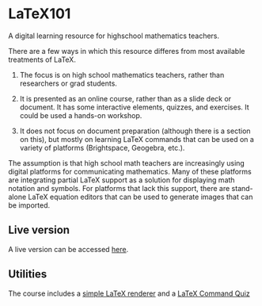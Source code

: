 # LaTeX101

A digital learning resource for highschool mathematics teachers.

There are a few ways in which this resource differes from most available treatments of LaTeX.
1. The focus is on high school mathematics teachers, rather than researchers or grad students.

2. It is presented as an online course, rather than as a slide deck or document. It has some interactive elements, quizzes, and exercises. It could be used a hands-on workshop.

3. It does not focus on document preparation (although there is a section on this), but mostly on learning LaTeX commands that can be used on a variety of platforms (Brightspace, Geogebra, etc.). 

The assumption is that high school math teachers are increasingly using digital platforms for communicating mathematics. Many of these platforms are integrating partial LaTeX support as a solution for displaying math notation and symbols. For platforms that lack this support, there are stand-alone LaTeX equation editors that can be used to generate images that can be imported.

## Live version
A live version can be accessed [here](https://dmackinnon1.github.io/LaTeX101/).

## Utilities
The course includes a [simple LaTeX renderer](https://dmackinnon1.github.io/LaTeX101/simpleLaTeX.html) and a [LaTeX Command Quiz](https://dmackinnon1.github.io/LaTeX101/quiz.html)

